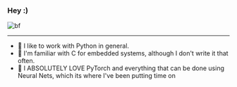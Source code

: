 ### Hey :)
![bf](https://user-images.githubusercontent.com/56324869/111017004-b37fef00-838f-11eb-9888-42809e66051a.png)

----------------------------------------------------------------------------------------------------------------
- 💙 I like to work with Python in general.
- 💜 I'm familiar with C for embedded systems, although I don't write it that often.
- 💖 I ABSOLUTELY LOVE PyTorch and everything that can be done using Neural Nets, which its where I've been putting time on
